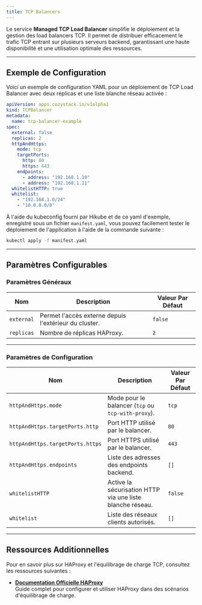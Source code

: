 ```yaml
---
title: TCP Balancers
---
```


Le service **Managed TCP Load Balancer** simplifie le déploiement et la gestion des load balancers TCP. Il permet de distribuer efficacement le trafic TCP entrant sur plusieurs serveurs backend, garantissant une haute disponibilité et une utilisation optimale des ressources.

---

## Exemple de Configuration

Voici un exemple de configuration YAML pour un déploiement de TCP Load Balancer avec deux réplicas et une liste blanche réseau activée :

```yaml
apiVersion: apps.cozystack.io/v1alpha1
kind: TCPBalancer
metadata:
  name: tcp-balancer-example
spec:
  external: false
  replicas: 2
  httpAndHttps:
    mode: tcp
    targetPorts:
      http: 80
      https: 443
    endpoints:
      - address: "192.168.1.10"
      - address: "192.168.1.11"
  whitelistHTTP: true
  whitelist:
    - "192.168.1.0/24"
    - "10.0.0.0/8"
```

À l'aide du kubeconfig fourni par Hikube et de ce yaml d'exemple, enregistré sous un fichier `manifest.yaml`, vous pouvez facilement tester le déploiement de l'application à l'aide de la commande suivante :

```sh
kubectl apply -f manifest.yaml
```

---

## Paramètres Configurables

### **Paramètres Généraux**

| **Nom**        | **Description**                                      | **Valeur Par Défaut** |
|-----------------|------------------------------------------------------|------------------------|
| `external`     | Permet l'accès externe depuis l'extérieur du cluster. | `false`               |
| `replicas`     | Nombre de réplicas HAProxy.                           | `2`                   |

---

### **Paramètres de Configuration**

| **Nom**                     | **Description**                                           | **Valeur Par Défaut** |
|------------------------------|----------------------------------------------------------|------------------------|
| `httpAndHttps.mode`         | Mode pour le balancer (`tcp` ou `tcp-with-proxy`).         | `tcp`                 |
| `httpAndHttps.targetPorts.http` | Port HTTP utilisé par le balancer.                       | `80`                  |
| `httpAndHttps.targetPorts.https` | Port HTTPS utilisé par le balancer.                     | `443`                 |
| `httpAndHttps.endpoints`    | Liste des adresses des endpoints backend.                 | `[]`                  |
| `whitelistHTTP`             | Active la sécurisation HTTP via une liste blanche réseau. | `false`               |
| `whitelist`                 | Liste des réseaux clients autorisés.                      | `[]`                  |

---

## Ressources Additionnelles

Pour en savoir plus sur HAProxy et l'équilibrage de charge TCP, consultez les ressources suivantes :

- **[Documentation Officielle HAProxy](https://www.haproxy.com/documentation/)**  
  Guide complet pour configurer et utiliser HAProxy dans des scénarios d'équilibrage de charge.
